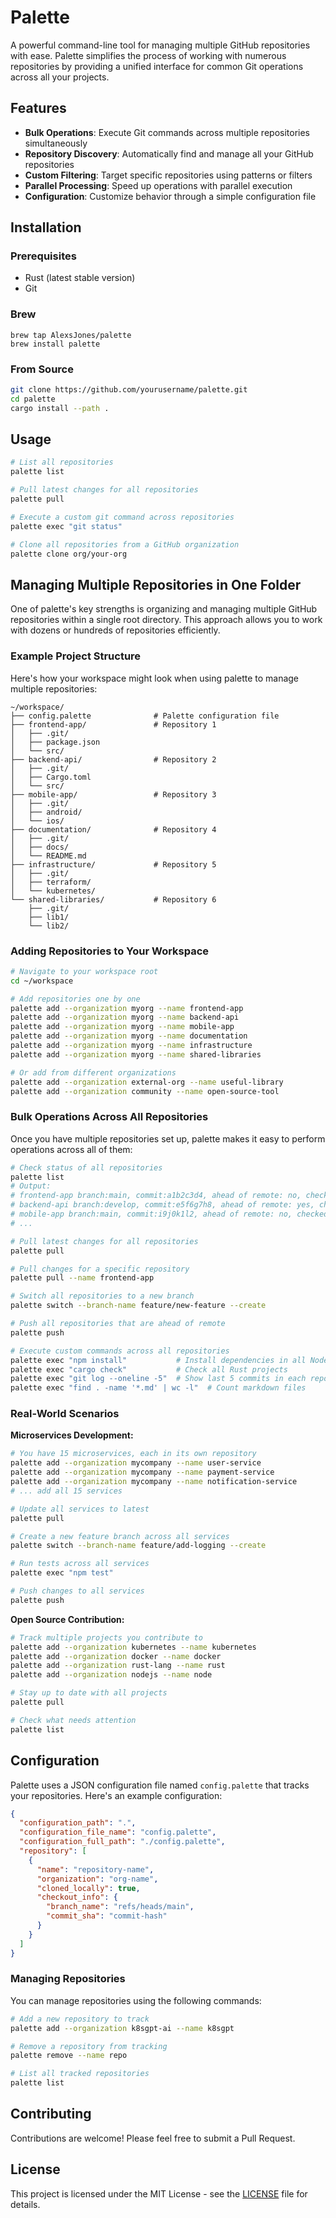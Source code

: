 # Palette

A powerful command-line tool for managing multiple GitHub repositories with ease. Palette simplifies the process of working with numerous repositories by providing a unified interface for common Git operations across all your projects.

## Features

- **Bulk Operations**: Execute Git commands across multiple repositories simultaneously
- **Repository Discovery**: Automatically find and manage all your GitHub repositories
- **Custom Filtering**: Target specific repositories using patterns or filters
- **Parallel Processing**: Speed up operations with parallel execution
- **Configuration**: Customize behavior through a simple configuration file

## Installation

### Prerequisites
- Rust (latest stable version)
- Git

### Brew
```
brew tap AlexsJones/palette
brew install palette
```

### From Source

```bash
git clone https://github.com/yourusername/palette.git
cd palette
cargo install --path .
```

## Usage

```bash
# List all repositories
palette list

# Pull latest changes for all repositories
palette pull

# Execute a custom git command across repositories
palette exec "git status"

# Clone all repositories from a GitHub organization
palette clone org/your-org

```

## Managing Multiple Repositories in One Folder

One of palette's key strengths is organizing and managing multiple GitHub repositories within a single root directory. This approach allows you to work with dozens or hundreds of repositories efficiently.

### Example Project Structure

Here's how your workspace might look when using palette to manage multiple repositories:

```
~/workspace/
├── config.palette              # Palette configuration file
├── frontend-app/               # Repository 1
│   ├── .git/
│   ├── package.json
│   └── src/
├── backend-api/                # Repository 2  
│   ├── .git/
│   ├── Cargo.toml
│   └── src/
├── mobile-app/                 # Repository 3
│   ├── .git/
│   ├── android/
│   └── ios/
├── documentation/              # Repository 4
│   ├── .git/
│   ├── docs/
│   └── README.md
├── infrastructure/             # Repository 5
│   ├── .git/
│   ├── terraform/
│   └── kubernetes/
└── shared-libraries/           # Repository 6
    ├── .git/
    ├── lib1/
    └── lib2/
```

### Adding Repositories to Your Workspace

```bash
# Navigate to your workspace root
cd ~/workspace

# Add repositories one by one
palette add --organization myorg --name frontend-app
palette add --organization myorg --name backend-api  
palette add --organization myorg --name mobile-app
palette add --organization myorg --name documentation
palette add --organization myorg --name infrastructure
palette add --organization myorg --name shared-libraries

# Or add from different organizations
palette add --organization external-org --name useful-library
palette add --organization community --name open-source-tool
```

### Bulk Operations Across All Repositories

Once you have multiple repositories set up, palette makes it easy to perform operations across all of them:

```bash
# Check status of all repositories
palette list
# Output:
# frontend-app branch:main, commit:a1b2c3d4, ahead of remote: no, checked out: yes
# backend-api branch:develop, commit:e5f6g7h8, ahead of remote: yes, checked out: yes  
# mobile-app branch:main, commit:i9j0k1l2, ahead of remote: no, checked out: yes
# ...

# Pull latest changes for all repositories
palette pull

# Pull changes for a specific repository
palette pull --name frontend-app

# Switch all repositories to a new branch
palette switch --branch-name feature/new-feature --create

# Push all repositories that are ahead of remote
palette push

# Execute custom commands across all repositories
palette exec "npm install"           # Install dependencies in all Node.js projects
palette exec "cargo check"           # Check all Rust projects
palette exec "git log --oneline -5"  # Show last 5 commits in each repo
palette exec "find . -name '*.md' | wc -l"  # Count markdown files
```

### Real-World Scenarios

**Microservices Development:**
```bash
# You have 15 microservices, each in its own repository
palette add --organization mycompany --name user-service
palette add --organization mycompany --name payment-service
palette add --organization mycompany --name notification-service
# ... add all 15 services

# Update all services to latest
palette pull

# Create a new feature branch across all services  
palette switch --branch-name feature/add-logging --create

# Run tests across all services
palette exec "npm test"

# Push changes to all services
palette push
```

**Open Source Contribution:**
```bash
# Track multiple projects you contribute to
palette add --organization kubernetes --name kubernetes
palette add --organization docker --name docker
palette add --organization rust-lang --name rust
palette add --organization nodejs --name node

# Stay up to date with all projects
palette pull

# Check what needs attention
palette list
```

## Configuration

Palette uses a JSON configuration file named `config.palette` that tracks your repositories. Here's an example configuration:

```json
{
  "configuration_path": ".",
  "configuration_file_name": "config.palette",
  "configuration_full_path": "./config.palette",
  "repository": [
    {
      "name": "repository-name",
      "organization": "org-name",
      "cloned_locally": true,
      "checkout_info": {
        "branch_name": "refs/heads/main",
        "commit_sha": "commit-hash"
      }
    }
  ]
}
```

### Managing Repositories

You can manage repositories using the following commands:

```bash
# Add a new repository to track
palette add --organization k8sgpt-ai --name k8sgpt

# Remove a repository from tracking
palette remove --name repo

# List all tracked repositories
palette list
```

## Contributing

Contributions are welcome! Please feel free to submit a Pull Request.

## License

This project is licensed under the MIT License - see the [LICENSE](LICENSE) file for details.
